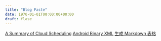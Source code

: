 ```yaml
---
title: "Blog Paste"
date: 1970-01-01T00:00:00+00:00
draft: flase
---
```


[A Summary of Cloud Scheduling](http://accelazh.github.io/cloud/A-Summary-of-Cloud-Scheduling)
[Android Binary XML](https://justanapplication.wordpress.com/category/android/android-binary-xml/)
[生成 Markdown 表格](https://www.tablesgenerator.com/markdown_tables)
